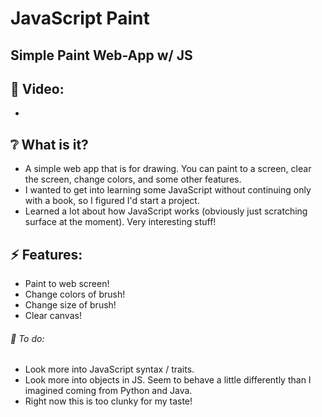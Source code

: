 # JavaScript Paint

## Simple Paint Web-App w/ JS

## :cinema: Video:
* 

## :grey_question: What is it?
* A simple web app that is for drawing. You can paint to a screen, clear the screen, change colors, and some other features.
* I wanted to get into learning some JavaScript without continuing only with a book, so I figured I'd start a project.
* Learned a lot about how JavaScript works (obviously just scratching surface at the moment). Very interesting stuff!

## :zap: Features:
* Paint to web screen!
* Change colors of brush!
* Change size of brush!
* Clear canvas!

###### :hammer: To do:
* Look more into JavaScript syntax / traits. 
* Look more into objects in JS. Seem to behave a little differently than I imagined coming from Python and Java.
* Right now this is too clunky for my taste!




